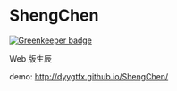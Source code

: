 # ShengChen

[![Greenkeeper badge](https://badges.greenkeeper.io/dyygtfx/ShengChen.svg)](https://greenkeeper.io/)

Web 版生辰

demo: http://dyygtfx.github.io/ShengChen/

